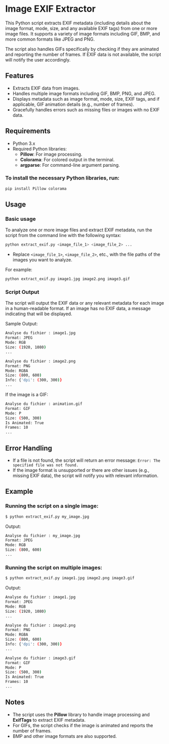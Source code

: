 # Image EXIF Extractor

This Python script extracts EXIF metadata (including details about the image format, mode, size, and any available EXIF tags) from one or more image files. It supports a variety of image formats including GIF, BMP, and more common formats like JPEG and PNG. 

The script also handles GIFs specifically by checking if they are animated and reporting the number of frames. If EXIF data is not available, the script will notify the user accordingly.

## Features
- Extracts EXIF data from images.
- Handles multiple image formats including GIF, BMP, PNG, and JPEG.
- Displays metadata such as image format, mode, size, EXIF tags, and if applicable, GIF animation details (e.g., number of frames).
- Gracefully handles errors such as missing files or images with no EXIF data.

## Requirements
- Python 3.x
- Required Python libraries:
    - **Pillow**: For image processing.
    - **Colorama**: For colored output in the terminal.
    - **argparse**: For command-line argument parsing.
  
### To install the necessary Python libraries, run:
```bash
pip install Pillow colorama
```

## Usage

### Basic usage
To analyze one or more image files and extract EXIF metadata, run the script from the command line with the following syntax:

```bash
python extract_exif.py <image_file_1> <image_file_2> ...
```

- Replace `<image_file_1>`, `<image_file_2>`, etc., with the file paths of the images you want to analyze.

For example:
```bash
python extract_exif.py image1.jpg image2.png image3.gif
```

### Script Output
The script will output the EXIF data or any relevant metadata for each image in a human-readable format. If an image has no EXIF data, a message indicating that will be displayed.

Sample Output:
```bash
Analyse du fichier : image1.jpg
Format: JPEG
Mode: RGB
Size: (1920, 1080)
...

Analyse du fichier : image2.png
Format: PNG
Mode: RGBA
Size: (800, 600)
Info: {'dpi': (300, 300)}
...
```

If the image is a GIF:
```bash
Analyse du fichier : animation.gif
Format: GIF
Mode: P
Size: (500, 300)
Is Animated: True
Frames: 10
...
```

## Error Handling
- If a file is not found, the script will return an error message: `Error: The specified file was not found.`
- If the image format is unsupported or there are other issues (e.g., missing EXIF data), the script will notify you with relevant information.

## Example

### Running the script on a single image:
```bash
$ python extract_exif.py my_image.jpg
```

Output:
```bash
Analyse du fichier : my_image.jpg
Format: JPEG
Mode: RGB
Size: (800, 600)
...
```

### Running the script on multiple images:
```bash
$ python extract_exif.py image1.jpg image2.png image3.gif
```

Output:
```bash
Analyse du fichier : image1.jpg
Format: JPEG
Mode: RGB
Size: (1920, 1080)
...

Analyse du fichier : image2.png
Format: PNG
Mode: RGBA
Size: (800, 600)
Info: {'dpi': (300, 300)}
...

Analyse du fichier : image3.gif
Format: GIF
Mode: P
Size: (500, 300)
Is Animated: True
Frames: 10
...
```

## Notes
- The script uses the **Pillow** library to handle image processing and **ExifTags** to extract EXIF metadata.
- For GIFs, the script checks if the image is animated and reports the number of frames.
- BMP and other image formats are also supported.
